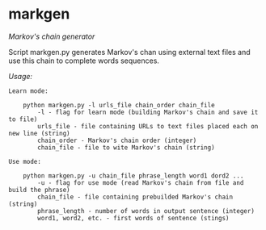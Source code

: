 # markgen

*Markov's chain generator*

Script markgen.py generates Markov's chan using external text files and use this chain to complete words sequences.

*Usage:*
    
    Learn mode:
        
        python markgen.py -l urls_file chain_order chain_file
            -l - flag for learn mode (building Markov's chain and save it to file)
            urls_file - file containing URLs to text files placed each on new line (string)
            chain_order - Markov's chain order (integer)
            chain_file - file to wite Markov's chain (string)

    Use mode:
        
        python markgen.py -u chain_file phrase_length word1 dord2 ...
            -u - flag for use mode (read Markov's chain from file and build the phrase)
            chain_file - file containing prebuilded Markov's chain (string)
            phrase_length - number of words in output sentence (integer)
            word1, word2, etc. - first words of sentence (stings)
